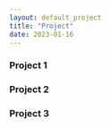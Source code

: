 ```yaml
---
layout: default_project
title: "Project"
date: 2023-01-16
---
```

### Project 1


### Project 2


### Project 3



